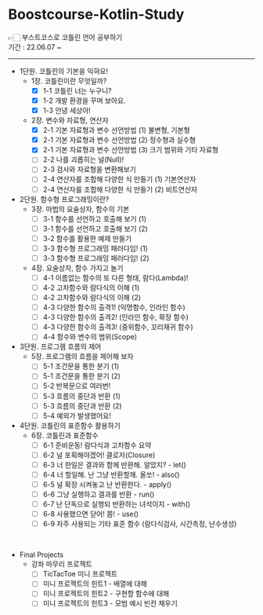# Boostcourse-Kotlin-Study
👉🏻 부스트코스로 코틀린 언어 공부하기  
기간 : 22.06.07 ~

---

- 1단원. 코틀린의 기본을 익혀요!
  - 1장. 코틀린이란 무엇일까?  
    - [x] 1-1 코틀린 너는 누구니?
    - [x] 1-2 개발 환경을 꾸며 보아요.
    - [x] 1-3 안녕 세상아!
  - 2장. 변수와 자료형, 연산자
    - [x] 2-1 기본 자료형과 변수 선언방법 (1) 불변형, 기본형
    - [x] 2-1 기본 자료형과 변수 선언방법 (2) 정수형과 실수형
    - [x] 2-1 기본 자료형과 변수 선언방법 (3) 크기 범위와 기타 자료형
    - [ ] 2-2 나를 괴롭히는 널(Null)!
    - [ ] 2-3 검사와 자료형을 변환해보기
    - [ ] 2-4 연산자를 조합해 다양한 식 만들기 (1) 기본연산자
    - [ ] 2-4 연산자를 조합해 다양한 식 만들기 (2) 비트연산자
- 2단원. 함수형 프로그래밍이란?
  - 3장. 마법의 요술상자, 함수의 기본
    - [ ] 3-1 함수를 선언하고 호출해 보기 (1)
    - [ ] 3-1 함수를 선언하고 호출해 보기 (2)
    - [ ] 3-2 함수를 활용한 예제 만들기
    - [ ] 3-3 함수형 프로그래밍 패러다임! (1)
    - [ ] 3-3 함수형 프로그래밍 패러다임! (2)
  - 4장. 요술상자, 함수 가지고 놀기
    - [ ] 4-1 이름없는 함수의 또 다른 형태, 람다(Lambda)!
    - [ ] 4-2 고차함수와 람다식의 이해 (1)
    - [ ] 4-2 고차함수와 람다식의 이해 (2)
    - [ ] 4-3 다양한 함수의 출격1! (익명함수, 인라인 함수)
    - [ ] 4-3 다양한 함수의 출격2! (인라인 함수, 확장 함수)
    - [ ] 4-3 다양한 함수의 출격3! (중위함수, 꼬리재귀 함수)
    - [ ] 4-4 함수와 변수의 범위(Scope)
- 3단원. 프로그램 흐름의 제어
  - 5장. 프로그램의 흐름을 제어해 보자
    - [ ] 5-1 조건문을 통한 분기 (1)
    - [ ] 5-1 조건문을 통한 분기 (2)
    - [ ] 5-2 반복문으로 여러번!
    - [ ] 5-3 흐름의 중단과 반환 (1)
    - [ ] 5-3 흐름의 중단과 반환 (2)
    - [ ] 5-4 예외가 발생했어요!
- 4단원. 코틀린의 표준함수 활용하기
  - 6장. 코틀린과 표준함수
    - [ ] 6-1 준비운동! 람다식과 고차함수 요약
    - [ ] 6-2 널 포획해야겠어! 클로저(Closure)
    - [ ] 6-3 너 한일은 결과와 함께 반환해. 알았지? - let()
    - [ ] 6-4 너 할일해. 난 그냥 반환할께. 올쏘! - also()
    - [ ] 6-5 널 확장 시켜놓고 난 반환한다. - apply()
    - [ ] 6-6 그냥 실행하고 결과를 반환 - run()
    - [ ] 6-7 난 단독으로 실행되 반환하는 녀석이지 - with()
    - [ ] 6-8 사용했으면 닫어! 쫌! - use()
    - [ ] 6-9 자주 사용되는 기타 표준 함수 (람다식검사, 시간측정, 난수생성)

<br/>

- Final Projects
  - 강좌 마무리 프로젝트
    - [ ] TicTacToe 미니 프로젝트
    - [ ] 미니 프로젝트의 힌트1 - 배열에 대해
    - [ ] 미니 프로젝트의 힌트2 - 구현할 함수에 대해
    - [ ] 미니 프로젝트의 힌트3 - 모범 예시 빈칸 채우기
